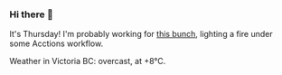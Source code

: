 ### Hi there :wave:

It's Thursday! I'm probably working for [this bunch](https://github.com/kohofinancial), lighting a fire under some Acctions workflow.

Weather in Victoria BC: overcast, at +8°C.
